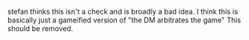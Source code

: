 stefan thinks this isn't a check and is broadly a bad idea. I think this is basically just a gameified version of "the DM arbitrates the game"
This should be removed.